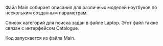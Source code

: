Файл Main собирает описания для различных моделей ноутбуков по нескольким 
созданным параметрам.

Список категорий для поиска задан в файле Laptop. 
Этот файл также связан с интерфейсом Catalogue.

Код запускается из файла Main.